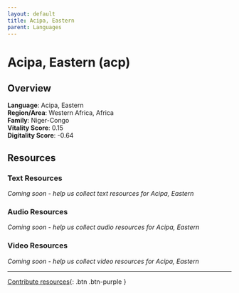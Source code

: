 ```yaml
---
layout: default
title: Acipa, Eastern
parent: Languages
---
```


# Acipa, Eastern (acp)

## Overview

**Language**: Acipa, Eastern  
**Region/Area**: Western Africa, Africa  
**Family**: Niger-Congo  
**Vitality Score**: 0.15  
**Digitality Score**: -0.64  

## Resources

### Text Resources
*Coming soon - help us collect text resources for Acipa, Eastern*

### Audio Resources
*Coming soon - help us collect audio resources for Acipa, Eastern*

### Video Resources
*Coming soon - help us collect video resources for Acipa, Eastern*

---

[Contribute resources](https://fairtrain.github.io/){: .btn .btn-purple }
